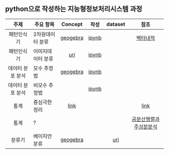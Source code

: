 ## python으로 작성하는 지능형정보처리시스템 과정
| 주제 | 주요 항목 | Concept | 작성 | dataset | 참조 |
| :---: | --- | :---: | :---: | :---: | :---: |
|패턴인식기|2차원데이터 분류|[geogebra](https://www.geogebra.org/classic/fdxfvbqb)|[ipynb](./02_패턴인식기_2차원데이터.ipynb)||[벡터내적](https://youtu.be/ZH79kAgC3I4)|
|패턴인식기|이미지데이터 분류|[uri](../../datas/digitimages_binary.zip)|[ipynb](./02_패턴인식기_영상데이터.ipynb)|||
|데이터 분포 분석|모수 추정법|[geogebra](https://www.geogebra.org/classic/xkmassdx)|[ipynb](./03_데이터_통계로분석_모수추정.ipynb)|||
|데이터 분포 분석|비모수 추정법||[ipynb](./03_데이터_통계로분석_비모수추정.ipynb)|||
|통계|중심극한정리|[link](https://onlinestatbook.com/stat_sim/sampling_dist/index.html)|||[link](https://youtu.be/lLvV4r7bSqQ)|
|통계|?||||[공분산행렬과 주성분분석](https://youtu.be/YEdscCNsinUㄴ)|
|분류기|베이지안 분류|[geogebra](https://www.geogebra.org/classic/ut3gfbea)||[uri](../../datas/dataCh4_7.zip)||

